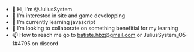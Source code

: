 - 👋 Hi, I’m @JuliusSystem
- 👀 I’m interested in site and game developping
- 🌱 I’m currently learning javascript
- 💞️ I’m looking to collaborate on something benefitial for my learning
- 📫 How to reach me go to batiste.hbz@gmail.com or JuliusSystem_O5-1#4795 on discord

<!---
JuliusSystem/JuliusSystem is a ✨ special ✨ repository because its `README.md` (this file) appears on your GitHub profile.
You can click the Preview link to take a look at your changes.
--->
